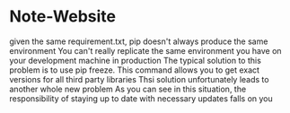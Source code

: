 # Note-Website

given the same requirement.txt, pip doesn't always produce the same environment
You can't really replicate the same environment you have on your development machine in production
The typical solution to this problem is to use pip freeze. This command allows you to get exact versions for all third party libraries
Thsi solution unfortunately leads to another whole new problem
As you can see in this situation, the responsibility of staying up to date with necessary updates falls on you
